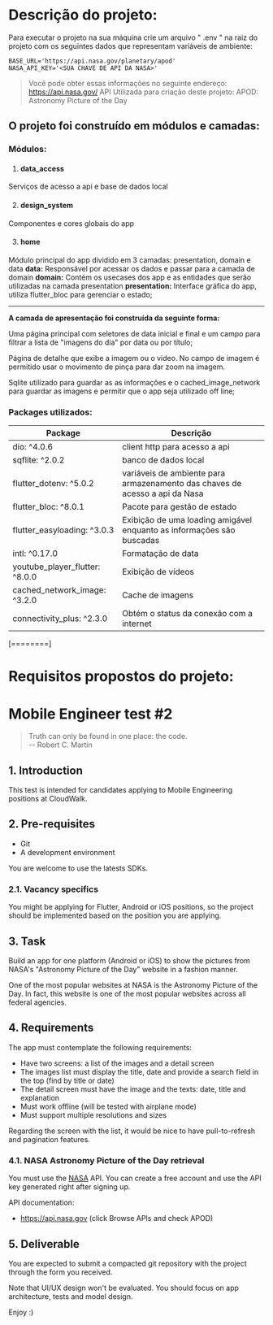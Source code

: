 # Descrição do projeto:

Para executar o projeto na sua máquina crie um arquivo " .env " na raiz do projeto com os seguintes dados que representam variáveis de ambiente:

```
BASE_URL='https://api.nasa.gov/planetary/apod'
NASA_API_KEY='<SUA CHAVE DE API DA NASA>'
```

>  Você pode obter essas informações no seguinte endereço: https://api.nasa.gov/
>  API Utilizada para criação deste projeto: APOD: Astronomy Picture of the Day

## O projeto foi construído em módulos e camadas:

### Módulos:
1. #### data_access
Serviços de acesso a api e base de dados local

2. #### design_system
Componentes e cores globais do app

3. #### home
Módulo principal do app dividido em 3 camadas: presentation, domain e data
**data:** Responsável por acessar os dados e passar para a camada de domain
**domain:** Contém os usecases dos app e as entidades que serão utilizadas na camada presentation
**presentation:** Interface gráfica do app, utiliza flutter_bloc para gerenciar o estado;

------------

**A camada de apresentação foi construída da seguinte forma:**

Uma página principal com seletores de data inicial e final e um campo para filtrar a lista de "imagens do dia" por data ou por título;

Página de detalhe que exibe a imagem ou o video. No campo de imagem é permitido usar o movimento de pinça para dar zoom na imagem.

Sqlite utilizado para guardar as as informações e o cached_image_network para guardar as imagens e permitir que o app seja utilizado off line;

### Packages utilizados:
| Package| Descrição|
| ------------ | ------------ |
|  dio: ^4.0.6  |  client http para acesso a api |
|sqflite: ^2.0.2|banco de dados local|
|flutter_dotenv: ^5.0.2|variáveis de ambiente para armazenamento das chaves de acesso a api da Nasa|
|flutter_bloc: ^8.0.1|Pacote para gestão de estado|
|flutter_easyloading: ^3.0.3|Exibição de uma loading amigável enquanto as informações são buscadas|
|intl: ^0.17.0|Formatação de data|
|youtube_player_flutter: ^8.0.0|Exibição de vídeos|
|cached_network_image: ^3.2.0|Cache de imagens|
|connectivity_plus: ^2.3.0|Obtém o status da conexão com a internet|


[========]

# Requisitos propostos do projeto:

# Mobile Engineer test #2

> Truth can only be found in one place: the code. <br/>
> -- Robert C. Martin

## 1. Introduction

This test is intended for candidates applying to Mobile Engineering positions at CloudWalk.

## 2. Pre-requisites

- Git
- A development environment

You are welcome to use the latests SDKs.

### 2.1. Vacancy specifics

You might be applying for Flutter, Android or iOS positions, so the project should be implemented based on the position you are applying.

## 3. Task

Build an app for one platform (Android or iOS) to show the pictures from NASA's "Astronomy Picture of the Day" website in a fashion manner.

One of the most popular websites at NASA is the Astronomy Picture of the Day. In fact, this website is one of the most popular websites across all federal agencies.

## 4. Requirements

The app must contemplate the following requirements:

- Have two screens: a list of the images and a detail screen
- The images list must display the title, date and provide a search field in the top (find by title or date)
- The detail screen must have the image and the texts: date, title and explanation
- Must work offline (will be tested with airplane mode)
- Must support multiple resolutions and sizes

Regarding the screen with the list, it would be nice to have pull-to-refresh and pagination features.

### 4.1. NASA Astronomy Picture of the Day retrieval

You must use the [NASA](https://api.nasa.gov) API. You can create a free account and use the API key generated right after signing up.

API documentation:
- https://api.nasa.gov (click Browse APIs and check APOD)

## 5. Deliverable

You are expected to submit a compacted git repository with the project through the form you received.

Note that UI/UX design won't be evaluated. You should focus on app architecture, tests and model design.

Enjoy :)

